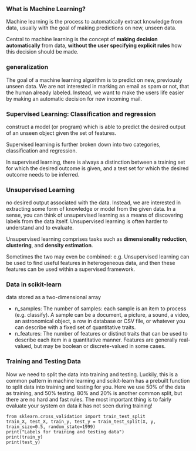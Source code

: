 ### What is Machine Learning?
Machine learning is the process to automatically extract knowledge from data, usually with the goal of making predictions on new, unseen data.

Central to machine learning is the concept of **making decision automatically** from data, **without the user specifying explicit rules** how this decision should be made.

### generalization
The goal of a machine learning algorithm is to predict on new, previously unseen data. We are not interested in marking an email as spam or not, that the human already labeled. Instead, we want to make the users life easier by making an automatic decision for new incoming mail.

### Supervised Learning: Classification and regression
construct a model (or program) which is able to predict the desired output of an unseen object given the set of features.

Supervised learning is further broken down into two categories, classification and regression.

In supervised learning, there is always a distinction between a training set for which the desired outcome is given, and a test set for which the desired outcome needs to be inferred.

### Unsupervised Learning
no desired output associated with the data. Instead, we are interested in extracting some form of knowledge or model from the given data. In a sense, you can think of unsupervised learning as a means of discovering labels from the data itself. Unsupervised learning is often harder to understand and to evaluate.

Unsupervised learning comprises tasks such as __dimensionality reduction__, __clustering__, and __density estimation__.

Sometimes the two may even be combined: e.g. Unsupervised learning can be used to find useful features in heterogeneous data, and then these features can be used within a supervised framework.

### Data in scikit-learn
data stored as a two-dimensional array

- n_samples: The number of samples: each sample is an item to process (e.g. classify). A sample can be a document, a picture, a sound, a video, an astronomical object, a row in database or CSV file, or whatever you can describe with a fixed set of quantitative traits.
- n_features: The number of features or distinct traits that can be used to describe each item in a quantitative manner. Features are generally real-valued, but may be boolean or discrete-valued in some cases.

### Training and Testing Data
Now we need to split the data into training and testing. Luckily, this is a common pattern in machine learning and scikit-learn has a prebuilt function to split data into training and testing for you. Here we use 50% of the data as training, and 50% testing. 80% and 20% is another common split, but there are no hard and fast rules. The most important thing is to fairly evaluate your system on data it has not seen during training!

```
from sklearn.cross_validation import train_test_split
train_X, test_X, train_y, test_y = train_test_split(X, y, train_size=0.5, random_state=1999)
print("Labels for training and testing data")
print(train_y)
print(test_y)
```
